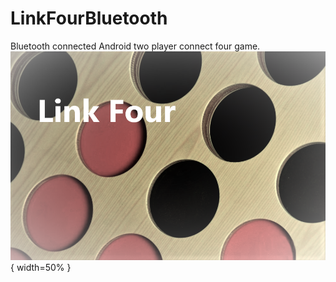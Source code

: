 # LinkFourBluetooth
Bluetooth connected Android two player connect four game.
![Link Four](./docs/title_screen.PNG){ width=50% }

